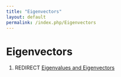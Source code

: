 ```yaml
---
title: "Eigenvectors"
layout: default
permalink: /index.php/Eigenvectors
---
```


# Eigenvectors

1. REDIRECT [Eigenvalues and Eigenvectors](Eigenvalues_and_Eigenvectors)